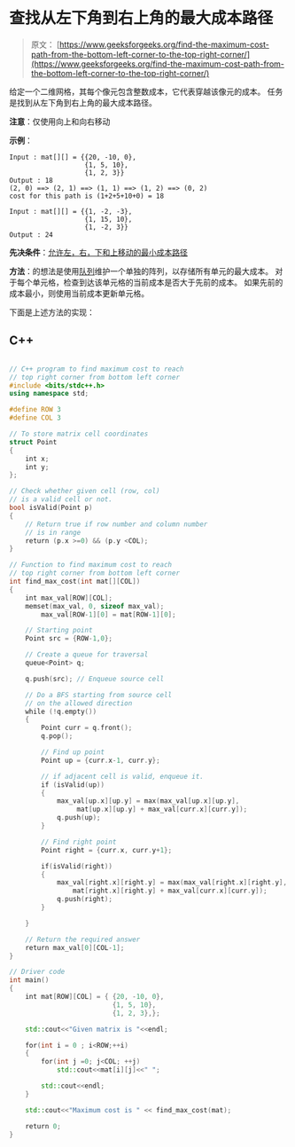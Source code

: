# 查找从左下角到右上角的最大成本路径

> 原文： [https://www.geeksforgeeks.org/find-the-maximum-cost-path-from-the-bottom-left-corner-to-the-top-right-corner/](https://www.geeksforgeeks.org/find-the-maximum-cost-path-from-the-bottom-left-corner-to-the-top-right-corner/)

给定一个二维网格，其每个像元包含整数成本，它代表穿越该像元的成本。 任务是找到从左下角到右上角的最大成本路径。

**注意**：仅使用向上和向右移动

**示例**：

```
Input : mat[][] = {{20, -10, 0}, 
                   {1, 5, 10}, 
                   {1, 2, 3}}
Output : 18
(2, 0) ==> (2, 1) ==> (1, 1) ==> (1, 2) ==> (0, 2)  
cost for this path is (1+2+5+10+0) = 18

Input : mat[][] = {{1, -2, -3}, 
                   {1, 15, 10},
                   {1, -2, 3}}
Output : 24

```

**先决条件**：[允许左，右，下和上移动的最小成本路径](https://www.geeksforgeeks.org/minimum-cost-path-left-right-bottom-moves-allowed/)

**方法**：的想法是使用[队列](http://www.geeksforgeeks.org/queue-data-structure/)维护一个单独的阵列，以存储所有单元的最大成本。 对于每个单元格，检查到达该单元格的当前成本是否大于先前的成本。 如果先前的成本最小，则使用当前成本更新单元格。

下面是上述方法的实现：

## C++

```cpp

// C++ program to find maximum cost to reach  
// top right corner from bottom left corner 
#include <bits/stdc++.h> 
using namespace std;  

#define ROW 3 
#define COL 3  

// To store matrix cell coordinates  
struct Point  
{  
    int x;  
    int y;  
};  

// Check whether given cell (row, col)  
// is a valid cell or not.  
bool isValid(Point p)  
{  
    // Return true if row number and column number  
    // is in range  
    return (p.x >=0) && (p.y <COL);  
}  

// Function to find maximum cost to reach  
// top right corner from bottom left corner 
int find_max_cost(int mat[][COL])  
{  
    int max_val[ROW][COL];  
    memset(max_val, 0, sizeof max_val); 
        max_val[ROW-1][0] = mat[ROW-1][0];  

    // Starting point     
    Point src = {ROW-1,0}; 

    // Create a queue for traversal  
    queue<Point> q;  

    q.push(src); // Enqueue source cell  

    // Do a BFS starting from source cell  
    // on the allowed direction 
    while (!q.empty())  
    {  
        Point curr = q.front(); 
        q.pop();  

        // Find up point 
        Point up = {curr.x-1, curr.y}; 

        // if adjacent cell is valid, enqueue it.  
        if (isValid(up))  
        {  
            max_val[up.x][up.y] = max(max_val[up.x][up.y],  
                 mat[up.x][up.y] + max_val[curr.x][curr.y]); 
            q.push(up); 
        } 

        // Find right point     
        Point right = {curr.x, curr.y+1}; 

        if(isValid(right))  
        {  
            max_val[right.x][right.y] = max(max_val[right.x][right.y], 
                mat[right.x][right.y] + max_val[curr.x][curr.y]); 
            q.push(right); 
        } 

    }  

    // Return the required answer 
    return max_val[0][COL-1];  
}  

// Driver code 
int main()  
{  
    int mat[ROW][COL] = { {20, -10, 0}, 
                          {1, 5, 10}, 
                          {1, 2, 3},};  

    std::cout<<"Given matrix is "<<endl; 

    for(int i = 0 ; i<ROW;++i) 
    { 
        for(int j =0; j<COL; ++j) 
            std::cout<<mat[i][j]<<" "; 

        std::cout<<endl; 
    } 

    std::cout<<"Maximum cost is " << find_max_cost(mat);  

    return 0;  
}  

```